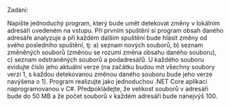 Zadání:

Napište jednoduchý program, který bude umět detekovat změny v lokálním adresáři uvedeném na vstupu. Při prvním spuštění si program obsah daného adresáře analyzuje a při každém dalším spuštění bude hlásit změny od svého posledního spuštění, tj:
  a) seznam nových souborů,
  b) seznam změněných souborů (změnou se rozumí změna obsahu daného souboru),
  c) seznam odstraněných souborů a podadresářů.
U každého souboru evidujte číslo jeho aktuální verze (na začátku budou mít všechny soubory verzi 1, s každou detekovanou změnou daného souboru bude jeho verze navýšena o 1).
Program realizujte jako jednoduchou .NET Core aplikaci naprogramovanou v C#.
Předpokládejte, že velikost souborů v adresáři bude do 50 MB a že počet souborů v každém adresáři bude nanejvýš 100.
